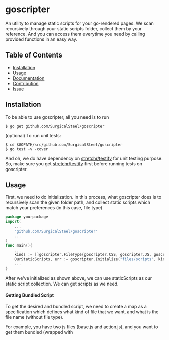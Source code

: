 # goscripter
An utility to manage static scripts for your go-rendered pages.
We scan recursively through your static scripts folder, collect them by your reference. And you can access them everytime you need by calling provided functions in an easy way.

## Table of Contents

* [Installation](#installation)
* [Usage](#usage)
* [Documentation](#documentation)
* [Contribution](#contribution)
* [Issue](#issue)

## Installation

To be able to use goscripter, all you need is to run

    $ go get github.com/SurgicalSteel/goscripter

(optional) To run unit tests:

    $ cd $GOPATH/src/github.com/SurgicalSteel/goscripter
    $ go test -v -cover

And oh, we do have dependency on [stretchr/testify](https://github.com/stretchr/testify) for unit testing purpose. So, make sure you get [stretchr/testify](https://github.com/stretchr/testify) first before running tests on goscripter.

## Usage
First, we need to do initialization. In this process, what goscripter does is to recursively scan the given folder path, and collect static scripts which match your preferences (in this case, file type)
```go
package yourpackage
import(
    ...
    "github.com/SurgicalSteel/goscripter"
    ...
)
func main(){
    ...
    kinds := []goscripter.FileType{goscripter.CSS, goscripter.JS, goscripter.JSON}
    OurStaticScripts, err := goscripter.Initialize("files/scripts", kinds)
    ...
}
```

After we've initialized as shown above, we can use staticScripts as our static script collection. We can get scripts as we need.

#### Getting Bundled Script

To get the desired and bundled script, we need to create a map as a specification which defines what kind of file that we want, and what is the file name (without file type).

For example, you have two js files (base.js and action.js), and you want to get them bundled (wrapped with <script> tag) so that it is ready to use.
Then you need to specify it, and get the bundled script (as specified) like this :

```go
package yourpackage

import(
    "net/http"
    "github.com/SurgicalSteel/goscripter"
    "text/template"
)

func Handle404PageRender(w http.ResponseWriter, r *http.Request) {
    //data map which will be passed for rendering purpose
    data := make(map[string]interface{})

    // specify bundleMap (what kind of scripts we need, and their names)    
    bundleMap := make(map[goscripter.FileType][]string)

    // in this case, we need two js files : base.js and action.js
    bundleMap[goscripter.JS] = []string{"base","action"}

    // get the bundled scripts
    scripts := OurStaticScripts.FindBundledScripts(bundleMap)

    // check if the requested bundle of script is present
    if javascript, okjs := scripts[goscripter.JS]; okjs {
        // if exist, add it to the data map (for rendering)
		data["javascript"] = javascript
	}

    w.Header().Set("Content-Type", "text/html; charset=utf-8")
	tmpl := template.Must(template.New("404").ParseFiles("files/template/404.html"))
	tmpl.ExecuteTemplate(w, "404", data)
}    
```

To Include the script on the template, just use it like this :

```html
{{ define "404" }}
<html>
    <head>
        <title>Not found</title>
        {{ .javascript }}
    </head>
    <body>
        <h1>Oops, the page you requested was not found!</h1>
    </body>
</html>
{{ end }}
```

#### Getting A Script
To get a single script, you need to define it using goscripter's ScriptItem as our default Type to define script specification. After the ScriptItem specification has been defined, you can use FindAScript(scriptItem) to find a script file you need.

example :
```go
    package yourpackage

    import(
        ...
        "github.com/SurgicalSteel/goscripter"
        ...
    )
    func yourFunction(){
        ...
        baseJSSpec := goscripter.ScriptItem{
            Name : "base",
            Kind : goscripter.JS,
        }
        baseJSScript := OurStaticScripts.FindAScript(baseJSSpec) // this returns a goscripter ScriptFile
        // to get the script body
        baseJSScriptBody := baseJSScript.Body
        ...
    }
```


#### Getting the JSON String
To get the JSON string provided in the collected scripts (after initialization), in this case OurStaticScripts, all we need to do is create specification, and then call FindJSON on it.

Take a look at this :
```go
...
    studentDataScriptItem := goscripter.ScriptItem{
        Name : "StudentData",
        Kind : goscripter.JSON,
    }
    studentDataJSON := OurStaticScripts.FindJSON(studentDataScriptItem)
...
```

We also provide a simple utility to validate your JSON string. To use it, just call ValidateJSON().
Example :
```go
...
    isValidStudentData := goscripter.ValidateJSON(studentDataJSON) //returns boolean (true or false)
...
```

## Documentation
We use standard godoc as our code documentation tool. To view it, please follow these steps :
1. Open your terminal, head to this cloned repo (SurgicalSteel/goscripter)
2. run `godoc -http=:6060` (this will trigger godoc at port 6060)
3. Open your browser, and hit `http://127.0.0.1:6060/pkg/github.com/SurgicalSteel/goscripter/`

For online documentation, you can see on [Goscripter's GoDoc](https://godoc.org/github.com/SurgicalSteel/goscripter)


## Contribution
This repository is open for contribution. To make a contribution, please do following steps :
1. Fork this repository
2. Create a new branch (from master branch) for your feature
3. Ensure your changes have test covered, and code documentation
4. Create a pull request (don't forget to attach a clear description, tags are optional)
5. Within a week, we'll review your changes

## Issue
If you found some issues, feel free to submit it [here](https://github.com/SurgicalSteel/goscripter/issues/new)

